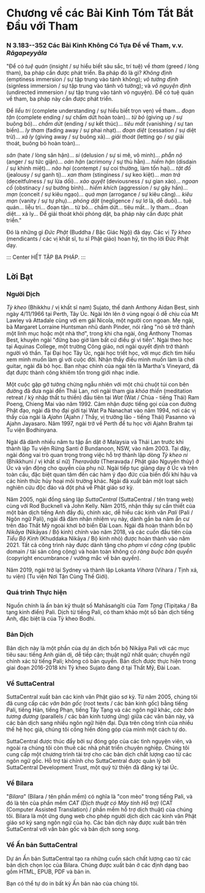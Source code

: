 # Chương về các Bài Kinh Tóm Tắt Bắt Đầu với Tham

### N 3.183--352 Các Bài Kinh Không Có Tựa Đề về Tham, v.v. *Rāgapeyyāla*

"Để có *tuệ quán* (insight / sự hiểu biết sâu sắc, trí tuệ) về *tham* (greed / lòng tham), ba pháp cần được phát triển. Ba pháp đó là gì?
*Không định* (emptiness immersion / sự tập trung vào tánh không); *vô tướng định* (signless immersion / sự tập trung vào tánh vô tướng); và *vô nguyện định* (undirected immersion / sự tập trung vào tánh vô nguyện). Để có tuệ quán về tham, ba pháp này cần được phát triển.

Để *liễu tri* (complete understanding / sự hiểu biết trọn vẹn) về tham... *đoạn tận* (complete ending / sự chấm dứt hoàn toàn)... *từ bỏ* (giving up / sự buông bỏ)... *chấm dứt* (ending / sự kết thúc)... *tiêu mất* (vanishing / sự tan biến)... *ly tham* (fading away / sự phai nhạt)... *đoạn diệt* (cessation / sự diệt trừ)... *xả ly* (giving away / sự buông xả)... *giải thoát* (letting go / sự giải thoát, buông bỏ hoàn toàn)...

*sân* (hate / lòng sân hận)... *si* (delusion / sự si mê, vô minh)... *phẫn nộ* (anger / sự tức giận)... *oán hận* (acrimony / sự thù hằn)... *hiềm hận* (disdain / sự khinh miệt)... *não hại* (contempt / sự coi thường, làm tổn hại)... *tật đố* (jealousy / sự ganh tị)... *xan tham* (stinginess / sự keo kiệt)... *man trá* (deceitfulness / sự lừa dối)... *xảo quyệt* (deviousness / sự gian xảo)... *ngoan cố* (obstinacy / sự bướng bỉnh)... *hiềm khích* (aggression / sự gây hấn)... *mạn* (conceit / sự kiêu ngạo)... *quá mạn* (arrogance / sự kiêu căng)... *kiêu mạn* (vanity / sự tự phụ)... *phóng dật* (negligence / sự lơ là, dễ duôi)... tuệ quán... liễu tri... đoạn tận... từ bỏ... chấm dứt... tiêu mất... ly tham... đoạn diệt... xả ly... Để giải thoát khỏi phóng dật, ba pháp này cần được phát triển."

Đó là những gì *Đức Phật* (Buddha / Bậc Giác Ngộ) đã dạy. Các vị *Tỳ kheo* (mendicants / các vị khất sĩ, tu sĩ Phật giáo) hoan hỷ, tín thọ lời Đức Phật dạy.

::: Center
HẾT TẬP BA PHÁP.
:::

## Lời Bạt

<!--pg-->
### Người Dịch

*Tỳ kheo* (Bhikkhu / vị khất sĩ nam) Sujato, thế danh Anthony Aidan Best, sinh ngày 4/11/1966 tại Perth, Tây Úc. Ngài lớn lên ở vùng ngoại ô dễ chịu của Mt Lawley và Attadale cùng với em gái Nicola, một người con ngoan. Mẹ ngài, bà Margaret Lorraine Huntsman nhũ danh Pinder, nói rằng "nó sẽ trở thành một linh mục hoặc một nhà thơ", trong khi cha ngài, ông Anthony Thomas Best, khuyên ngài "đừng bao giờ làm bất cứ điều gì vì tiền". Ngài theo học tại Aquinas College, một trường Công giáo, nơi ngài quyết định trở thành người vô thần. Tại Đại học Tây Úc, ngài học triết học, với mục đích tìm hiểu xem mình muốn làm gì với cuộc đời. Nhận thấy điều mình muốn làm là chơi guitar, ngài đã bỏ học. Ban nhạc chính của ngài tên là Martha's Vineyard, đã đạt được thành công khiêm tốn trong giới nhạc indie.

Một cuộc gặp gỡ tưởng chừng ngẫu nhiên với một chú chuột túi con bên đường đã đưa ngài đến Thái Lan, nơi ngài tham gia *khóa thiền* (meditation retreat / kỳ nhập thất tu thiền) đầu tiên tại *Wat* (Wat / Chùa - tiếng Thái) Ram Poeng, Chieng Mai vào năm 1992. Cảm nhận được tiếng gọi của con đường Phật đạo, ngài đã thọ đại giới tại Wat Pa Nanachat vào năm 1994, nơi các vị thầy của ngài là *Ajahn* (Ajahn / Thầy, vị trưởng lão - tiếng Thái) Pasanno và Ajahn Jayasaro. Năm 1997, ngài trở về Perth để tu học với Ajahn Brahm tại Tu viện Bodhinyana.

Ngài đã dành nhiều năm tu tập ẩn dật ở Malaysia và Thái Lan trước khi thành lập Tu viện Rừng Santi ở Bundanoon, NSW, vào năm 2003. Tại đây, ngài đóng vai trò quan trọng trong việc hỗ trợ thành lập dòng *Tỳ kheo ni* (Bhikkhuni / vị khất sĩ nữ) *Theravāda* (Theravada / Phật giáo Nguyên thủy) ở Úc và vận động cho quyền của phụ nữ. Ngài tiếp tục giảng dạy ở Úc và trên toàn cầu, đặc biệt quan tâm đến các hàm ý đạo đức của biến đổi khí hậu và các hình thức hủy hoại môi trường khác. Ngài đã xuất bản một loạt sách nghiên cứu độc đáo và đột phá về Phật giáo sơ kỳ.

Năm 2005, ngài đồng sáng lập *SuttaCentral* (SuttaCentral / tên trang web) cùng với Rod Bucknell và John Kelly. Năm 2015, nhận thấy sự cần thiết của một bản dịch tiếng Anh đầy đủ, chính xác, dễ hiểu các kinh văn *Pali* (Pali / Ngôn ngữ Pali), ngài đã đảm nhận nhiệm vụ này, dành gần ba năm ẩn cư trên đảo Thất Mỹ ngoài khơi bờ biển Đài Loan. Ngài đã hoàn thành bốn bộ *Nikāya* (Nikāyas / Bộ kinh) chính vào năm 2018, và các cuốn đầu tiên của *Tiểu Bộ Kinh* (Khuddaka Nikāya / Bộ kinh nhỏ) được hoàn thành vào năm 2021. Tất cả công trình này được dành tặng cho *phạm vi công cộng* (public domain / tài sản công cộng) và hoàn toàn không có *ràng buộc bản quyền* (copyright encumbrance / vướng mắc về bản quyền).

Năm 2019, ngài trở lại Sydney và thành lập Lokanta *Vihara* (Vihara / Tịnh xá, tu viện) (Tu viện Nơi Tận Cùng Thế Giới).

<!--pg-->
### Quá trình Thực hiện

Nguồn chính là ấn bản kỹ thuật số Mahāsaṅgīti của *Tam Tạng* (Tipiṭaka / Ba tạng kinh điển) Pali. Dịch từ tiếng Pali, có tham khảo một số bản dịch tiếng Anh, đặc biệt là của Tỳ kheo Bodhi.

<!--pg-->
### Bản Dịch

Bản dịch này là một phần của dự án dịch bốn bộ Nikāya Pali với các mục tiêu sau: tiếng Anh giản dị, dễ tiếp cận; thuật ngữ nhất quán; chuyển ngữ chính xác từ tiếng Pali; không có bản quyền. Bản dịch được thực hiện trong giai đoạn 2016-2018 khi Tỳ kheo Sujato đang ở tại Thất Mỹ, Đài Loan.

<!--pg-->
### Về SuttaCentral

SuttaCentral xuất bản các kinh văn Phật giáo sơ kỳ. Từ năm 2005, chúng tôi đã cung cấp các *văn bản gốc* (root texts / các bản kinh gốc) bằng tiếng Pali, tiếng Hán, tiếng Phạn, tiếng Tây Tạng và các ngôn ngữ khác, *các bản tương đương* (parallels / các bản kinh tương ứng) giữa các văn bản này, và các bản dịch sang nhiều ngôn ngữ hiện đại. Dựa trên công trình của nhiều thế hệ học giả, chúng tôi cống hiến đóng góp của mình một cách tự do.

SuttaCentral được thúc đẩy bởi sự đóng góp của các tình nguyện viên, và ngoài ra chúng tôi còn thuê các nhà phát triển chuyên nghiệp. Chúng tôi cung cấp một chương trình tài trợ cho các bản dịch chất lượng cao từ các ngôn ngữ gốc. Hỗ trợ tài chính cho SuttaCentral được quản lý bởi SuttaCentral Development Trust, một quỹ từ thiện đã đăng ký tại Úc.

<!--pg-->
### Về Bilara

"*Bilara*" (Bilara / tên phần mềm) có nghĩa là "con mèo" trong tiếng Pali, và đó là tên của phần mềm *CAT (Dịch thuật có Máy tính Hỗ trợ)* (CAT (Computer Assisted Translation) / phần mềm hỗ trợ dịch thuật) của chúng tôi. Bilara là một ứng dụng web cho phép người dịch dịch các kinh văn Phật giáo sơ kỳ sang ngôn ngữ của họ. Các bản dịch này được xuất bản trên SuttaCentral với văn bản gốc và bản dịch song song.

<!--pg-->
### Về Ấn bản SuttaCentral

Dự án Ấn bản SuttaCentral tạo ra những cuốn sách chất lượng cao từ các bản dịch chọn lọc của Bilara. Chúng được xuất bản ở các định dạng bao gồm HTML, EPUB, PDF và bản in.

Bạn có thể tự do in bất kỳ Ấn bản nào của chúng tôi.